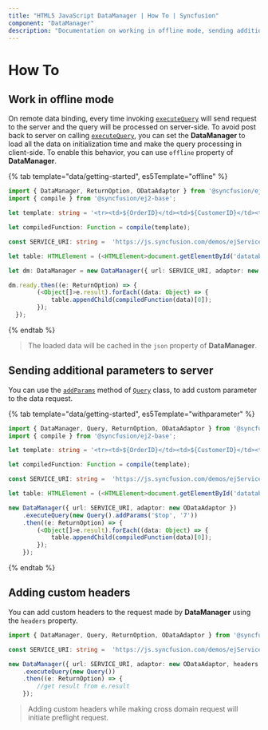 ```yaml
---
title: "HTML5 JavaScript DataManager | How To | Syncfusion"
component: "DataManager"
description: "Documentation on working in offline mode, sending additional parameters, and adding custom headers in the JavaScript DataManager"
---
```


# How To

## Work in offline mode

On remote data binding, every time invoking [`executeQuery`](../api/data/dataManager/#executequery) will send request to the server and the query will be processed on server-side. To avoid post back to server on calling [`executeQuery`](../api/data/dataManager/#executequery), you can set the **DataManager** to load all the data on initialization time and make the query processing in client-side.
To enable this behavior, you can use `offline` property of **DataManager**.

{% tab template="data/getting-started", es5Template="offline" %}

```typescript
import { DataManager, ReturnOption, ODataAdaptor } from '@syncfusion/ej2-data';
import { compile } from '@syncfusion/ej2-base';

let template: string = '<tr><td>${OrderID}</td><td>${CustomerID}</td><td>${EmployeeID}</td></tr>';

let compiledFunction: Function = compile(template);

const SERVICE_URI: string =  'https://js.syncfusion.com/demos/ejServices/Wcf/Northwind.svc/Orders/?$top=7';

let table: HTMLElement = (<HTMLElement>document.getElementById('datatable'));

let dm: DataManager = new DataManager({ url: SERVICE_URI, adaptor: new ODataAdaptor, offline: true });

dm.ready.then((e: ReturnOption) => {
        (<Object[]>e.result).forEach((data: Object) => {
            table.appendChild(compiledFunction(data)[0]);
        });
  });

```

{% endtab %}

> The loaded data will be cached in the `json` property of **DataManager**.

## Sending additional parameters to server

You can use the [`addParams`](../api/data/query/#addparams) method of [`Query`](../api/data/query) class, to add custom parameter to the data request.

{% tab template="data/getting-started", es5Template="withparameter" %}

```typescript
import { DataManager, Query, ReturnOption, ODataAdaptor } from '@syncfusion/ej2-data';
import { compile } from '@syncfusion/ej2-base';

let template: string = '<tr><td>${OrderID}</td><td>${CustomerID}</td><td>${EmployeeID}</td></tr>';

let compiledFunction: Function = compile(template);

const SERVICE_URI: string =  'https://js.syncfusion.com/demos/ejServices/Wcf/Northwind.svc/Orders';

let table: HTMLElement = (<HTMLElement>document.getElementById('datatable'));

new DataManager({ url: SERVICE_URI, adaptor: new ODataAdaptor })
    .executeQuery(new Query().addParams('$top', '7'))
    .then((e: ReturnOption) => {
        (<Object[]>e.result).forEach((data: Object) => {
            table.appendChild(compiledFunction(data)[0]);
        });
    });

```

{% endtab %}

## Adding custom headers

You can add custom headers to the request made by **DataManager** using the `headers` property.

```typescript
import { DataManager, Query, ReturnOption, ODataAdaptor } from '@syncfusion/ej2-data';

const SERVICE_URI: string =  'https://js.syncfusion.com/demos/ejServices/Wcf/Northwind.svc/Orders';

new DataManager({ url: SERVICE_URI, adaptor: new ODataAdaptor, headers:[{ 'syncfusion': 'true' }] })
    .executeQuery(new Query())
    .then((e: ReturnOption) => {
        //get result from e.result
    });

```

> Adding custom headers while making cross domain request will initiate preflight request.